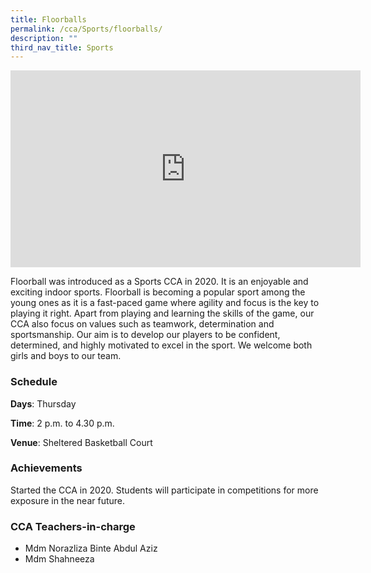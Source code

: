 ```yaml
---
title: Floorballs
permalink: /cca/Sports/floorballs/
description: ""
third_nav_title: Sports
---
```

<center><iframe width="560" height="315" src="https://www.youtube.com/embed/_RlLDeECsVg" title="Floorball" frameborder="0" allow="accelerometer; autoplay; clipboard-write; encrypted-media; gyroscope; picture-in-picture" allowfullscreen></iframe></center>

Floorball was introduced as a Sports CCA in 2020. It is an enjoyable and exciting indoor sports. Floorball is becoming a popular sport among the young ones as it is a fast-paced game where agility and focus is the key to playing it right. Apart from playing and learning the skills of the game, our CCA also focus on values such as teamwork, determination and sportsmanship. Our aim is to develop our players to be confident, determined, and highly motivated to excel in the sport. We welcome both girls and boys to our team.

  

### Schedule

**Days**: Thursday

  

**Time**: 2 p.m. to 4.30 p.m.

  

**Venue**: Sheltered Basketball Court

  

### Achievements

Started the CCA in 2020. Students will participate in competitions for more exposure in the near future.  
  

### CCA Teachers-in-charge

*   Mdm Norazliza Binte Abdul Aziz
*   Mdm Shahneeza